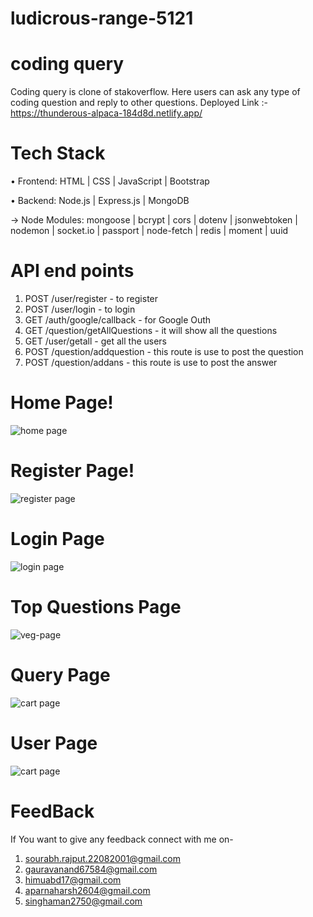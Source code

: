 # ludicrous-range-5121

# coding query

Coding query is clone of stakoverflow. Here users can ask any type of coding question and reply to other questions.
Deployed Link :- https://thunderous-alpaca-184d8d.netlify.app/



# Tech Stack

• Frontend: HTML | CSS | JavaScript | Bootstrap

• Backend: Node.js | Express.js | MongoDB

→ Node Modules: mongoose | bcrypt | cors | dotenv | jsonwebtoken | nodemon | socket.io | passport | node-fetch | redis | moment | uuid

# API end points


1) POST /user/register - to register
2) POST /user/login - to login
3) GET /auth/google/callback - for Google Outh
4) GET /question/getAllQuestions - it will show all the questions
5) GET /user/getall - get all the users
6) POST /question/addquestion - this route is use to post the question
7) POST /question/addans - this route is use to post the answer

# Home Page!

![home page](https://user-images.githubusercontent.com/112754483/229414278-c06a6499-834c-4821-b60b-0e6845aaf4c0.jpeg)


# Register Page!


![register page](https://user-images.githubusercontent.com/112754483/229415083-f207fb50-6df3-4126-b90f-7842748d9eae.jpeg)

# Login Page

![login page](https://user-images.githubusercontent.com/112754483/229414394-b3713786-f5c7-45af-a67d-b4d572aec4d5.jpeg)

# Top Questions Page

![veg-page](https://user-images.githubusercontent.com/112754483/229415203-2936bb53-db02-4384-96f3-06d66b0d329e.jpeg)


# Query Page

![cart page](https://user-images.githubusercontent.com/112754483/229415335-9a6da97b-68cb-4448-95d8-b1644a6e1ed2.jpeg)

# User Page

![cart page](https://user-images.githubusercontent.com/112754483/229415420-dc7cb966-e2f7-43bb-85e0-8338c061e8a5.jpeg)


# FeedBack
If You want to give any feedback connect with me on-
1) sourabh.rajput.22082001@gmail.com
2) gauravanand67584@gmail.com
3) himuabd17@gmail.com
4) aparnaharsh2604@gmail.com
5) singhaman2750@gmail.com
